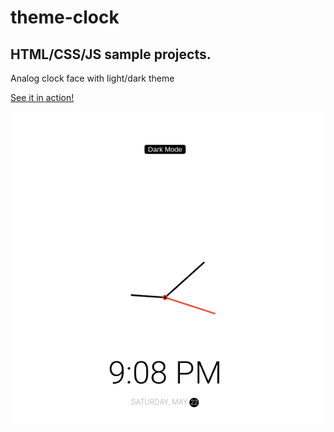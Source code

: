 # theme-clock

## HTML/CSS/JS sample projects.

Analog clock face with light/dark theme

[See it in action!](https://master.d381zvpmlgg50s.amplifyapp.com/)

![alt text](https://github.com/devjpsmith/theme-clock/blob/master/screenshot.png?raw=true)
